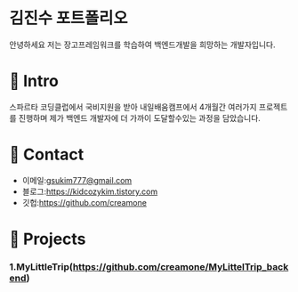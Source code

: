 # 김진수 포트폴리오

안녕하세요 저는 장고프레임워크를 학습하여 백엔드개발을 희망하는 개발자입니다.

# 📌 Intro

스파르타 코딩클럽에서 국비지원을 받아 내일배움캠프에서 4개월간 여러가지 프로젝트를 진행하며 제가 백엔드 개발자에 더 가까이 도달할수있는 과정을 담았습니다.

# 📌 Contact
- 이메일:gsukim777@gmail.com
- 블로그:https://kidcozykim.tistory.com
- 깃헙:https://github.com/creamone

# 📌 Projects

### 1.MyLittleTrip(https://github.com/creamone/MyLittelTrip_backend)
